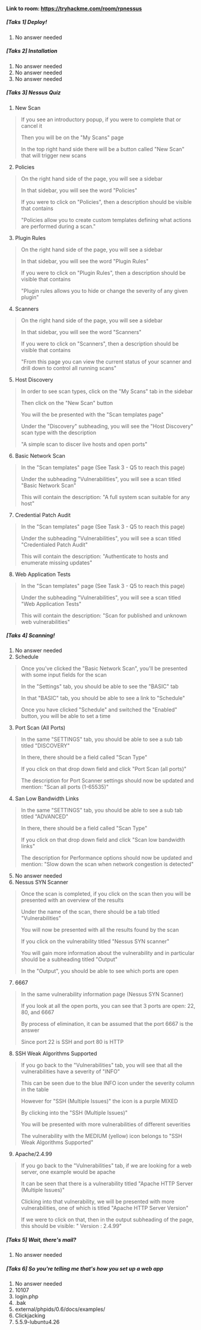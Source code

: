 #### Link to room: https://tryhackme.com/room/rpnessus

##### [Taks 1] Deploy! 
   1. No answer needed

##### [Taks 2] Installation 
   1. No answer needed
   2. No answer needed
   3. No answer needed

##### [Taks 3] Nessus Quiz 
   1. New Scan
> If you see an introductory popup, if you were to complete that or cancel it
>
> Then you will be on the "My Scans" page
>
> In the top right hand side there will be a button called "New Scan" that will trigger new scans 
   2. Policies 
> On the right hand side of the page, you will see a sidebar
> 
> In that sidebar, you will see the word "Policies"
>
> If you were to click on "Policies", then a description should be visible that contains 
>
> "Policies allow you to create custom templates defining what actions are performed during a scan."
   3. Plugin Rules 
> On the right hand side of the page, you will see a sidebar
> 
> In that sidebar, you will see the word "Plugin Rules"
>
> If you were to click on "Plugin Rules", then a description should be visible that contains 
>
> "Plugin rules allows you to hide or change the severity of any given plugin" 
   4. Scanners
> On the right hand side of the page, you will see a sidebar
> 
> In that sidebar, you will see the word "Scanners"
>
> If you were to click on "Scanners", then a description should be visible that contains 
>
> "From this page you can view the current status of your scanner and drill down to control all running scans" 
   5. Host Discovery
> In order to see scan types, click on the "My Scans" tab in the sidebar
> 
> Then click on the "New Scan" button
>
> You will the be presented with the "Scan templates page" 
>
> Under the "Discovery" subheading, you will see the "Host Discovery" scan type with the description
>
> "A simple scan to discer live hosts and open ports" 
   6. Basic Network Scan
> In the "Scan templates" page (See Task 3 - Q5 to reach this page) 
>
> Under the subheading "Vulnerabilities", you will see a scan titled "Basic Network Scan" 
>
> This will contain the description: "A full system scan suitable for any host"
   7. Credential Patch Audit 
> In the "Scan templates" page (See Task 3 - Q5 to reach this page) 
>
> Under the subheading "Vulnerabilities", you will see a scan titled "Credentialed Patch Audit" 
>
> This will contain the description: "Authenticate to hosts and enumerate missing updates"
   8. Web Application Tests 
> In the "Scan templates" page (See Task 3 - Q5 to reach this page) 
>
> Under the subheading "Vulnerabilities", you will see a scan titled "Web Application Tests" 
>
> This will contain the description: "Scan for published and unknown web vulnerabilities"


##### [Taks 4] Scanning!
   1. No answer needed
   2. Schedule
> Once you've clicked the "Basic Network Scan", you'll be presented with some input fields for the scan
>
> In the "Settings" tab, you should be able to see the "BASIC" tab
>
> In that "BASIC" tab, you should be able to see a link to "Schedule"
>
> Once you have clicked "Schedule" and switched the "Enabled" button, you will be able to set a time
   3. Port Scan (All Ports)
> In the same "SETTINGS" tab, you should be able to see a sub tab titled "DISCOVERY"
>
> In there, there should be a field called "Scan Type" 
>
> If you click on that drop down field and click "Port Scan (all ports)" 
>
> The description for Port Scanner settings should now be updated and mention: "Scan all ports (1-65535)"
   4. San Low Bandwidth Links
> In the same "SETTINGS" tab, you should be able to see a sub tab titled "ADVANCED"
>
> In there, there should be a field called "Scan Type" 
>
> If you click on that drop down field and click "Scan low bandwidth links"
>
> The description for Performance options should now be updated and mention: "Slow down the scan when network congestion is detected"
   5. No answer needed
   6. Nessus SYN Scanner 
> Once the scan is completed, if you click on the scan then you will be presented with an overview of the results
>
> Under the name of the scan, there should be a tab titled "Vulnerabilities" 
> 
> You will now be presented with all the results found by the scan
>
> If you click on the vulnerability titled "Nessus SYN scanner"
>
> You will gain more information about the vulnerability and in particular should be a subheading titled "Output" 
>
> In the "Output", you should be able to see which ports are open 
   7. 6667
> In the same vulnerability information page (Nessus SYN Scanner)
>
> If you look at all the open ports, you can see that 3 ports are open: 22, 80, and 6667
>
> By process of elimination, it can be assumed that the port 6667 is the answer 
>
> Since port 22 is SSH and port 80 is HTTP
   8. SSH Weak Algorithms Supported
> If you go back to the "Vulnerabilities" tab, you will see that all the vulnerabilities have a severity of "INFO" 
>
> This can be seen due to the blue INFO icon under the severity column in the table
>
> However for "SSH (Multiple Issues)" the icon is a purple MIXED 
>
> By clicking into the "SSH (Multiple Issues)"
>
> You will be presented with more vulnerabilities of different severities
>
> The vulnerability with the MEDIUM (yellow) icon belongs to "SSH Weak Algorithms Supported"
   9. Apache/2.4.99
> If you go back to the "Vulnerabilities" tab, if we are looking for a web server, one example would be apache
>
> It can be seen that there is a vulnerability titled "Apache HTTP Server (Multiple Issues)" 
>
> Clicking into that vulnerability, we will be presented with more vulnerabilities, one of which is titled "Apache HTTP Server Version"
>
> If we were to click on that, then in the output subheading of the page, this should be visible: " Version   : 2.4.99" 

##### [Taks 5] Wait, there's mail? 
   1. No answer needed

##### [Taks 6] So you're telling me that's how you set up a web app 
   1. No answer needed
   2. 10107
   3. login.php 
   4. .bak 
   5. external/phpids/0.6/docs/examples/
   6. Clickjacking
   7. 5.5.9-lubuntu4.26

